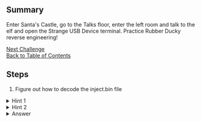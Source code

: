 ## Summary
Enter Santa's Castle, go to the Talks floor, enter the left room and talk to the elf and open the Strange USB Device terminal. Practice Rubber Ducky reverse engineering!

[Next Challenge](6%20-%20Shellcode%20Primer.md)\
[Back to Table of Contents](https://github.com/minispooner/SANS_KringleCon_2021_Walkthrough/blob/main/README.md)

## Steps
1. Figure out how to decode the inject.bin file
<details>
  <summary>Hint 1</summary>
  Try Googling for open source Duck Script decoders. Be sure to narrow your search based on available bins on the system (no Java for example)
</details>


<details>
  <summary>Hint 2</summary>
  You have to build your own Duck Script parser with the available python program. I created a script by extracting code from https://github.com/kevthehermit/DuckToolkit/blob/master/ducktoolkit/decoder.py
</details>

<details>
  <summary>Answer</summary>
  Run the script below in a python session, then extract the base64 output command at the end of the results, exit() from the python session and run the b64 | rev command to decode it!
  
  Answer = "ickymcgoop"
  
```
from binascii import hexlify
ducky_bin=open('/mnt/USBDEVICE/inject.bin', 'rb').read()
ducky_hex=hexlify(ducky_bin)
decoded_bin = ""
duck_decoded = ""
major_version = 3

lang_file={
"__comment":"All numbers here are in hex format and 0x is ignored.",
"__comment":" ",
"__comment":"This list is in ascending order of 3rd byte (HID Usage ID).",
"__comment":"  See section 10 Keyboard/Keypad Page (0x07)",
"__comment":"  of document USB HID Usage Tables Version 1.12.",
"__comment":" ",
"__comment":"Definition of these 3 bytes can be found",
"__comment":"  in section B.1 Protocol 1 (Keyboard)",
"__comment":"  of document Device Class Definition for HID Version 1.11",
"__comment":"  - byte 1: Modifier keys",
"__comment":"  - byte 2: Reserved",
"__comment":"  - byte 3: Keycode 1",
"__comment":" ",
"__comment":"Both documents can be obtained from link here",
"__comment":"  http://www.usb.org/developers/hidpage/",
"__comment":" ",
"__comment":"A = LeftShift + a, { = LeftShift + [",
"__comment":" ",
"a":"00,00,04",
"b":"00,00,05",
"c":"00,00,06",
"d":"00,00,07",
"e":"00,00,08",
"f":"00,00,09",
"g":"00,00,0a",
"h":"00,00,0b",
"i":"00,00,0c",
"j":"00,00,0d",
"k":"00,00,0e",
"l":"00,00,0f",
"m":"00,00,10",
"n":"00,00,11",
"o":"00,00,12",
"p":"00,00,13",
"q":"00,00,14",
"r":"00,00,15",
"s":"00,00,16",
"t":"00,00,17",
"u":"00,00,18",
"v":"00,00,19",
"w":"00,00,1a",
"x":"00,00,1b",
"y":"00,00,1c",
"z":"00,00,1d",
"1":"00,00,1e",
"2":"00,00,1f",
"3":"00,00,20",
"4":"00,00,21",
"5":"00,00,22",
"6":"00,00,23",
"7":"00,00,24",
"8":"00,00,25",
"9":"00,00,26",
"0":"00,00,27",
"ENTER":"00,00,28",
"ESC":"00,00,29",
"ESCAPE":"00,00,29",
"TAB":"00,00,2b",
" ":"00,00,2c",
"SPACE":"00,00,2c",
"-":"00,00,2d",
"=":"00,00,2e",
"[":"00,00,2f",
"]":"00,00,30",
"\\":"00,00,31",
";":"00,00,33",
"'":"00,00,34",
"`":"00,00,35",
",":"00,00,36",
".":"00,00,37",
"/":"00,00,38",
"CAPSLOCK":"00,00,39",
"F1":"00,00,3a",
"F2":"00,00,3b",
"F3":"00,00,3c",
"F4":"00,00,3d",
"F5":"00,00,3e",
"F6":"00,00,3f",
"F7":"00,00,40",
"F8":"00,00,41",
"F9":"00,00,42",
"F10":"00,00,43",
"F11":"00,00,44",
"F12":"00,00,45",
"PRINTSCREEN":"00,00,46",
"SCROLLLOCK":"00,00,47",
"BREAK":"00,00,48",
"PAUSE":"00,00,48",
"INSERT":"00,00,49",
"HOME":"00,00,4a",
"PAGEUP":"00,00,4b",
"DEL":"00,00,4c",
"DELETE":"00,00,4c",
"END":"00,00,4d",
"PAGEDOWN":"00,00,4e",
"RIGHT":"00,00,4f",
"RIGHTARROW":"00,00,4f",
"LEFT":"00,00,50",
"LEFTARROW":"00,00,50",
"DOWN":"00,00,51",
"DOWNARROW":"00,00,51",
"UP":"00,00,52",
"UPARROW":"00,00,52",
"APP":"00,00,65",
"MENU":"00,00,65",
"ALT-TAB":"00,00,71",
"CONTROL":"01,00,00",
"CTRL":"01,00,00",
"SHIFT":"02,00,00",
"A":"02,00,04",
"B":"02,00,05",
"C":"02,00,06",
"D":"02,00,07",
"E":"02,00,08",
"F":"02,00,09",
"G":"02,00,0a",
"H":"02,00,0b",
"I":"02,00,0c",
"J":"02,00,0d",
"K":"02,00,0e",
"L":"02,00,0f",
"M":"02,00,10",
"N":"02,00,11",
"O":"02,00,12",
"P":"02,00,13",
"Q":"02,00,14",
"R":"02,00,15",
"S":"02,00,16",
"T":"02,00,17",
"U":"02,00,18",
"V":"02,00,19",
"W":"02,00,1a",
"X":"02,00,1b",
"Y":"02,00,1c",
"Z":"02,00,1d",
"!":"02,00,1e",
"@":"02,00,1f",
"#":"02,00,20",
"$":"02,00,21",
"%":"02,00,22",
"^":"02,00,23",
"&":"02,00,24",
"*":"02,00,25",
"(":"02,00,26",
")":"02,00,27",
"_":"02,00,2d",
"+":"02,00,2e",
"{":"02,00,2f",
"}":"02,00,30",
"|":"02,00,31",
":":"02,00,33",
"\"":"02,00,34",
"~":"02,00,35",
"<":"02,00,36",
">":"02,00,37",
"?":"02,00,38",
"CTRL-SHIFT":"03,00,00",
"ALT":"04,00,00",
"CTRL-ALT":"05,00,00",
"ALT-SHIFT":"06,00,00",
"COMMAND":"08,00,00",
"GUI":"08,00,00",
"WINDOWS":"08,00,00",
"COMMAND-OPTION":"12,00,00",
"COMMAND-CTRL-SHIFT":"12,00,00",
"COMMAND-CTRL":"12,00,00",
"COMMAND-OPTION-SHIFT'":"12,00,00"
}

decoder_command_keys = [
"DELAY",
"SPACE",
"CTRL",
"ALT",
"GUI",
"WINDOWS",
"ESC",
"ESCAPE",
"PRINTSCREEN",
"INSERT",
"HOME",
"DELETE",
"END",
"ENTER",
"PAGEUP",
"PAGEDOWN",
"LEFTARROW",
"LEFT",
"DOWNARROW",
"DOWN",
"RIGHTARROW",
"RIGHT",
"UPARROW",
"UP",
"SCROLLLOCK",
"WINDOWS",
"MENU",
"TAB",
"CAPSLOCK",
"F1",
"F2",
"F3",
"F4",
"F5",
"F6",
"F7",
"F8",
"F9",
"F10",
"F11",
"F12",
"GUI R",
"GUI D",
"CTRL-ALT",
"CTRL-SHIFT",
"ALT-SHIFT"
"CONTROL",
"ESCAPE",
"DELAY",
"DEFAULTDELAY",
"DEFAULT_DELAY",
"CTRL S",
"CTRL V",
"CTRL X",
"CTRL Z",
"CTRL C",
"ALT F4",
"WAKE",
"SLEEP",
"APP",
"STOP",
"POWER"
]

for i in range(0, len(ducky_hex), 4):
    decoded_key = ""
    last_key = duck_decoded
    duck_decoded = ducky_hex[i:i+4]
    for key, value in lang_file.items():
        # Convert value from new format
        try:
            new_value = value.split(',')
            if len(new_value) == 3:
                value = '{0}{1}'.format(new_value[2], new_value[0])
                if major_version == 3:
                    value = bytes(value, 'utf-8')
        except Exception as e:
            continue
        # Fix for spacing in STRING statements
        if duck_decoded == b"2c00":
            decoded_key = " "
        elif duck_decoded == b"00ff" and last_key !=b"00ff":
            decoded_key = "DELAY"
        elif duck_decoded == value:
            decoded_key = key
        else:
            # print(duck_decoded)
            if duck_decoded[-2:] == b"00":
                if duck_decoded[:2] == value:
                    if len(key) == 1:
                        decoded_key = key
    if decoded_key in decoder_command_keys:
        decoded_bin += decoded_key + "\n"
    else:
        decoded_bin += decoded_key

print('########################')
print('########################')
print('########################')
print('########################')
print(decoded_bin)
print('DONE')
```
  
</details>
